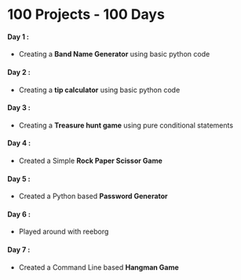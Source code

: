 # 100 Projects - 100 Days
#### Day 1 : 
  * Creating a **Band Name Generator** using basic python code
#### Day 2 : 
  * Creating a **tip calculator** using basic python code 
#### Day 3 : 
  * Creating a **Treasure hunt game** using pure conditional statements
#### Day 4 : 
  * Created a Simple **Rock Paper Scissor Game**
#### Day 5 : 
  * Created a Python based **Password Generator**
#### Day 6 : 
  * Played around with reeborg 
#### Day 7 : 
  * Created a Command Line based **Hangman Game**
